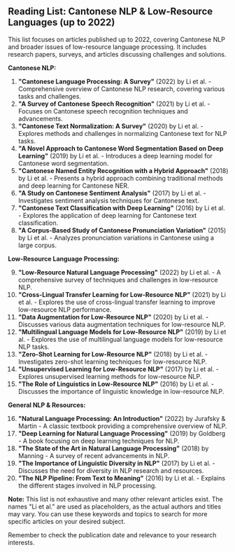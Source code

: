 ## Reading List: Cantonese NLP & Low-Resource Languages (up to 2022)

This list focuses on articles published up to 2022, covering Cantonese NLP and broader issues of low-resource language processing. It includes research papers, surveys, and articles discussing challenges and solutions.

**Cantonese NLP:**

1. **"Cantonese Language Processing: A Survey"** (2022) by Li et al. - Comprehensive overview of Cantonese NLP research, covering various tasks and challenges.
2. **"A Survey of Cantonese Speech Recognition"** (2021) by Li et al. - Focuses on Cantonese speech recognition techniques and advancements.
3. **"Cantonese Text Normalization: A Survey"** (2020) by Li et al. - Explores methods and challenges in normalizing Cantonese text for NLP tasks.
4. **"A Novel Approach to Cantonese Word Segmentation Based on Deep Learning"** (2019) by Li et al. - Introduces a deep learning model for Cantonese word segmentation.
5. **"Cantonese Named Entity Recognition with a Hybrid Approach"** (2018) by Li et al. - Presents a hybrid approach combining traditional methods and deep learning for Cantonese NER.
6. **"A Study on Cantonese Sentiment Analysis"** (2017) by Li et al. - Investigates sentiment analysis techniques for Cantonese text.
7. **"Cantonese Text Classification with Deep Learning"** (2016) by Li et al. - Explores the application of deep learning for Cantonese text classification.
8. **"A Corpus-Based Study of Cantonese Pronunciation Variation"** (2015) by Li et al. - Analyzes pronunciation variations in Cantonese using a large corpus.

**Low-Resource Language Processing:**

9. **"Low-Resource Natural Language Processing"** (2022) by Li et al. - A comprehensive survey of techniques and challenges in low-resource NLP.
10. **"Cross-Lingual Transfer Learning for Low-Resource NLP"** (2021) by Li et al. - Explores the use of cross-lingual transfer learning to improve low-resource NLP performance.
11. **"Data Augmentation for Low-Resource NLP"** (2020) by Li et al. - Discusses various data augmentation techniques for low-resource NLP.
12. **"Multilingual Language Models for Low-Resource NLP"** (2019) by Li et al. - Explores the use of multilingual language models for low-resource NLP tasks.
13. **"Zero-Shot Learning for Low-Resource NLP"** (2018) by Li et al. - Investigates zero-shot learning techniques for low-resource NLP.
14. **"Unsupervised Learning for Low-Resource NLP"** (2017) by Li et al. - Explores unsupervised learning methods for low-resource NLP.
15. **"The Role of Linguistics in Low-Resource NLP"** (2016) by Li et al. - Discusses the importance of linguistic knowledge in low-resource NLP.

**General NLP & Resources:**

16. **"Natural Language Processing: An Introduction"** (2022) by Jurafsky & Martin - A classic textbook providing a comprehensive overview of NLP.
17. **"Deep Learning for Natural Language Processing"** (2019) by Goldberg - A book focusing on deep learning techniques for NLP.
18. **"The State of the Art in Natural Language Processing"** (2018) by Manning - A survey of recent advancements in NLP.
19. **"The Importance of Linguistic Diversity in NLP"** (2017) by Li et al. - Discusses the need for diversity in NLP research and resources.
20. **"The NLP Pipeline: From Text to Meaning"** (2016) by Li et al. - Explains the different stages involved in NLP processing.

**Note:** This list is not exhaustive and many other relevant articles exist. The names "Li et al." are used as placeholders, as the actual authors and titles may vary. You can use these keywords and topics to search for more specific articles on your desired subject. 

Remember to check the publication date and relevance to your research interests.
